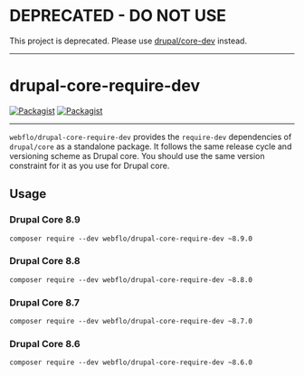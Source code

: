 # DEPRECATED - DO NOT USE

This project is deprecated. Please use [drupal/core-dev](https://github.com/drupal/core-dev) instead.

---


# drupal-core-require-dev
[![Packagist](https://img.shields.io/packagist/v/webflo/drupal-core-require-dev.svg)](https://packagist.org/packages/webflo/drupal-core-require-dev)
 [![Packagist](https://img.shields.io/packagist/dt/webflo/drupal-core-require-dev.svg)](https://packagist.org/packages/webflo/drupal-core-require-dev)

---

``webflo/drupal-core-require-dev`` provides the ``require-dev`` dependencies of ``drupal/core`` as a standalone package. It follows the same release cycle and versioning scheme as Drupal core. You should use the same version constraint for it as you use for Drupal core.

## Usage

### Drupal Core 8.9

``composer require --dev webflo/drupal-core-require-dev ~8.9.0``

### Drupal Core 8.8

``composer require --dev webflo/drupal-core-require-dev ~8.8.0``

### Drupal Core 8.7

``composer require --dev webflo/drupal-core-require-dev ~8.7.0``

### Drupal Core 8.6

``composer require --dev webflo/drupal-core-require-dev ~8.6.0``
